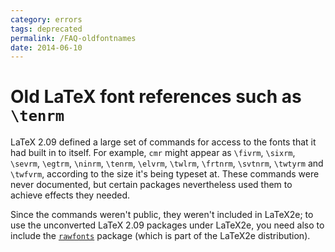 ```yaml
---
category: errors
tags: deprecated
permalink: /FAQ-oldfontnames
date: 2014-06-10
---
```


# Old LaTeX font references such as `\tenrm`

LaTeX 2.09 defined a large set of commands for access to the fonts
that it had built in to itself.  For example, `cmr` might
appear as `\fivrm`, `\sixrm`, `\sevrm`,
`\egtrm`, `\ninrm`, `\tenrm`, `\elvrm`, `\twlrm`,
`\frtnrm`, `\svtnrm`, `\twtyrm` and `\twfvrm`, according
to the size it's being typeset at.
These commands were never documented, but certain packages
nevertheless used them to achieve effects they needed.

Since the commands weren't public, they weren't included in LaTeX2e;
to use the unconverted LaTeX 2.09 packages under LaTeX2e, you need
also to include the [`rawfonts`](https://ctan.org/pkg/rawfonts) package (which is part of the
LaTeX2e distribution).

